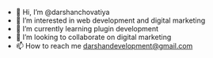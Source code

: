 - 👋 Hi, I’m @darshanchovatiya
- 👀 I’m interested in web development and digital marketing
- 🌱 I’m currently learning plugin development
- 💞️ I’m looking to collaborate on digital marketing
- 📫 How to reach me darshandevelopment@gmail.com

<!---
darshanchovatiya/darshanchovatiya is a ✨ special ✨ repository because its `README.md` (this file) appears on your GitHub profile.
You can click the Preview link to take a look at your changes.
--->
